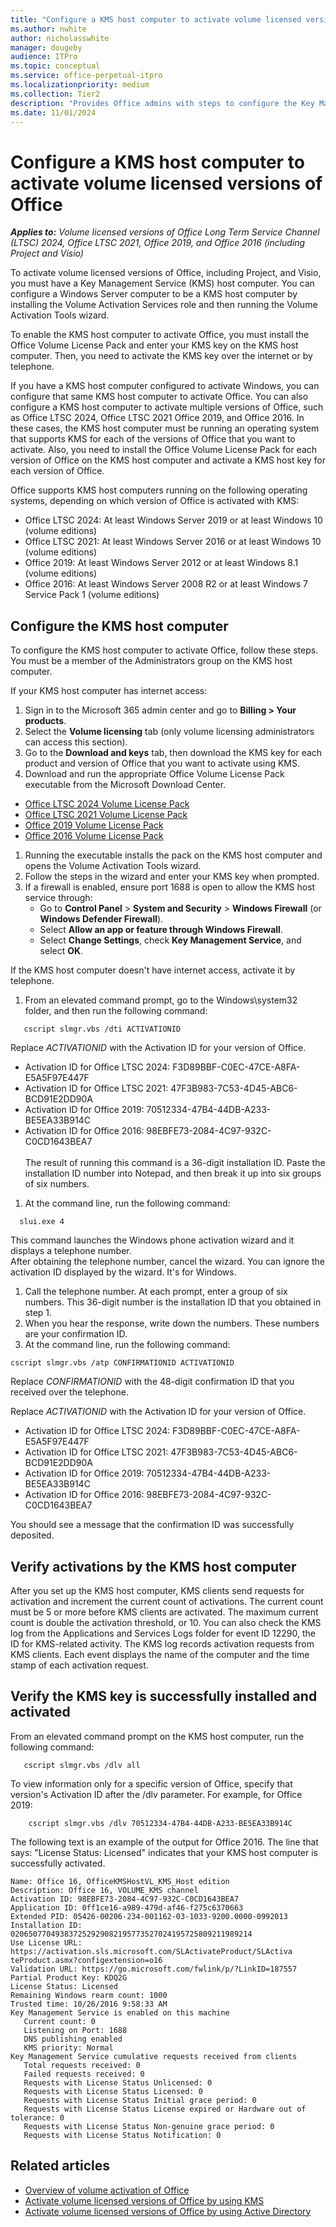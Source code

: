 ```yaml
---
title: "Configure a KMS host computer to activate volume licensed versions of Office"
ms.author: nwhite
author: nicholasswhite
manager: dougeby
audience: ITPro
ms.topic: conceptual
ms.service: office-perpetual-itpro
ms.localizationpriority: medium
ms.collection: Tier2
description: "Provides Office admins with steps to configure the Key Management Service (KMS) host computer to activate volume licensed versions of Office, Project, and Visio."
ms.date: 11/01/2024
---
```


# Configure a KMS host computer to activate volume licensed versions of Office

***Applies to:*** *Volume licensed versions of Office Long Term Service Channel (LTSC) 2024, Office LTSC 2021, Office 2019, and Office 2016 (including Project and Visio)*

To activate volume licensed versions of Office, including Project, and Visio, you must have a Key Management Service (KMS) host computer. You can configure a Windows Server computer to be a KMS host computer by installing the Volume Activation Services role and then running the Volume Activation Tools wizard.

To enable the KMS host computer to activate Office, you must install the Office Volume License Pack and enter your KMS key on the KMS host computer. Then, you need to activate the KMS key over the internet or by telephone. 

If you have a KMS host computer configured to activate Windows, you can configure that same KMS host computer to activate Office. You can also configure a KMS host computer to activate multiple versions of Office, such as Office LTSC 2024, Office LTSC 2021 Office 2019, and Office 2016. In these cases, the KMS host computer must be running an operating system that supports KMS for each of the versions of Office that you want to activate. Also, you need to install the Office Volume License Pack for each version of Office on the KMS host computer and activate a KMS host key for each version of Office.

Office supports KMS host computers running on the following operating systems, depending on which version of Office is activated with KMS:
- Office LTSC 2024: At least Windows Server 2019 or at least Windows 10 (volume editions)
- Office LTSC 2021: At least Windows Server 2016 or at least Windows 10 (volume editions)
- Office 2019: At least Windows Server 2012 or at least Windows 8.1 (volume editions)
- Office 2016: At least Windows Server 2008 R2 or at least Windows 7 Service Pack 1 (volume editions)

## Configure the KMS host computer

To configure the KMS host computer to activate Office, follow these steps. You must be a member of the Administrators group on the KMS host computer.

If your KMS host computer has internet access:

1. Sign in to the Microsoft 365 admin center and go to **Billing > Your products**.  
1. Select the **Volume licensing** tab (only volume licensing administrators can access this section).  
1. Go to the **Download and keys** tab, then download the KMS key for each product and version of Office that you want to activate using KMS.
1. Download and run the appropriate Office Volume License Pack executable from the Microsoft Download Center.
- [Office LTSC 2024 Volume License Pack](https://www.microsoft.com/download/details.aspx?id=106246)
- [Office LTSC 2021 Volume License Pack](https://www.microsoft.com/download/details.aspx?id=103446)
- [Office 2019 Volume License Pack](https://www.microsoft.com/download/details.aspx?id=57342)
- [Office 2016 Volume License Pack](https://www.microsoft.com/download/details.aspx?id=49164)
1. Running the executable installs the pack on the KMS host computer and opens the Volume Activation Tools wizard.
1. Follow the steps in the wizard and enter your KMS key when prompted.
1. If a firewall is enabled, ensure port 1688 is open to allow the KMS host service through:
   - Go to **Control Panel** > **System and Security** > **Windows Firewall** (or **Windows Defender Firewall**).
   - Select **Allow an app or feature through Windows Firewall**.
   - Select **Change Settings**, check **Key Management Service**, and select **OK**.

If the KMS host computer doesn't have internet access, activate it by telephone.

1. From an elevated command prompt, go to the Windows\system32 folder, and then run the following command:
```console 
   cscript slmgr.vbs /dti ACTIVATIONID
 ```   
Replace *ACTIVATIONID* with the Activation ID for your version of Office.</br>
- Activation ID for Office LTSC 2024: F3D89BBF-C0EC-47CE-A8FA-E5A5F97E447F
- Activation ID for Office LTSC 2021: 47F3B983-7C53-4D45-ABC6-BCD91E2DD90A
- Activation ID for Office 2019: 70512334-47B4-44DB-A233-BE5EA33B914C
- Activation ID for Office 2016: 98EBFE73-2084-4C97-932C-C0CD1643BEA7</br>  
The result of running this command is a 36-digit installation ID. Paste the installation ID number into Notepad, and then break it up into six groups of six numbers.
1. At the command line, run the following command:
```console
  slui.exe 4
```
This command launches the Windows phone activation wizard and it displays a telephone number.</br>
After obtaining the telephone number, cancel the wizard. You can ignore the activation ID displayed by the wizard. It's for Windows. 
1. Call the telephone number. At each prompt, enter a group of six numbers. This 36-digit number is the installation ID that you obtained in step 1.
1. When you hear the response, write down the numbers. These numbers are your confirmation ID.
1. At the command line, run the following command:

 ```console
cscript slmgr.vbs /atp CONFIRMATIONID ACTIVATIONID
```
Replace *CONFIRMATIONID* with the 48-digit confirmation ID that you received over the telephone.

Replace *ACTIVATIONID* with the Activation ID for your version of Office.

- Activation ID for Office LTSC 2024: F3D89BBF-C0EC-47CE-A8FA-E5A5F97E447F
- Activation ID for Office LTSC 2021: 47F3B983-7C53-4D45-ABC6-BCD91E2DD90A
- Activation ID for Office 2019: 70512334-47B4-44DB-A233-BE5EA33B914C
- Activation ID for Office 2016: 98EBFE73-2084-4C97-932C-C0CD1643BEA7

You should see a message that the confirmation ID was successfully deposited.

## Verify activations by the KMS host computer

After you set up the KMS host computer, KMS clients send requests for activation and increment the current count of activations. The current count must be 5 or more before KMS clients are activated. The maximum current count is double the activation threshold, or 10. You can also check the KMS log from the Applications and Services Logs folder for event ID 12290, the ID for KMS-related activity. The KMS log records activation requests from KMS clients. Each event displays the name of the computer and the time stamp of each activation request.

## Verify the KMS key is successfully installed and activated

From an elevated command prompt on the KMS host computer, run the following command:
 
```console
   cscript slmgr.vbs /dlv all
```    
    
To view information only for a specific version of Office, specify that version's Activation ID after the /dlv parameter. For example, for Office 2019:

```console   
    cscript slmgr.vbs /dlv 70512334-47B4-44DB-A233-BE5EA33B914C
```
 
The following text is an example of the output for Office 2016. The line that says: "License Status: Licensed" indicates that your KMS host computer is successfully activated.
    
   ```console
   Name: Office 16, OfficeKMSHostVL_KMS_Host edition
   Description: Office 16, VOLUME_KMS channel
   Activation ID: 98EBFE73-2084-4C97-932C-C0CD1643BEA7
   Application ID: 0ff1ce16-a989-479d-af46-f275c6370663
   Extended PID: 05426-00206-234-001162-03-1033-9200.0000-0992013
   Installation ID: 020650770493837252929082195773527024195725809211989214
   Use License URL: https://activation.sls.microsoft.com/SLActivateProduct/SLActiva
   teProduct.asmx?configextension=o16
   Validation URL: https://go.microsoft.com/fwlink/p/?LinkID=187557
   Partial Product Key: KDQ2G
   License Status: Licensed
   Remaining Windows rearm count: 1000
   Trusted time: 10/26/2016 9:58:33 AM
   Key Management Service is enabled on this machine
      Current count: 0
      Listening on Port: 1688
      DNS publishing enabled
      KMS priority: Normal
   Key Management Service cumulative requests received from clients
      Total requests received: 0
      Failed requests received: 0
      Requests with License Status Unlicensed: 0
      Requests with License Status Licensed: 0
      Requests with License Status Initial grace period: 0
      Requests with License Status License expired or Hardware out of tolerance: 0
      Requests with License Status Non-genuine grace period: 0
      Requests with License Status Notification: 0
   ```

## Related articles

- [Overview of volume activation of Office](plan-volume-activation-of-office.md)
- [Activate volume licensed versions of Office by using KMS](activate-office-by-using-kms.md)
- [Activate volume licensed versions of Office by using Active Directory](activate-office-by-using-active-directory.md)